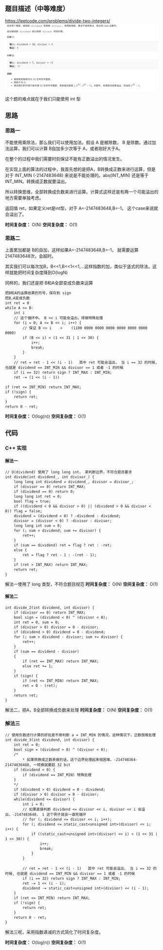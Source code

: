 ## 题目描述（中等难度）
https://leetcode.com/problems/divide-two-integers/
![](/assets/029-1.jpg)

这个题的难点就在于我们只能使用 int 型

## 思路

### 思路一

不能使用乘除法，那么我们可以使用加法。假设 A 是被除数， B 是除数。通过加法运算，我们可以计算 B自加多少次等于 A，或者刚好大于A。

在整个的过程中我们需要时刻保证不能有正数溢出的情况发生。

在实现上面的算法的过程中，我首先想的是把A，B转换成正数来进行运算，但是对于 INT_MIN (-2147483648) 来说是不能处理的。abs(INT_MIN) 还是等于 INT_MIN。转换成正数就要溢出。

所以转换思维，全部转换成负数来进行运算。计算式这样还是有两一个可能溢出的地方需要单独考虑。

返回值 ret，如果定义ret是int型，对于  A=-2147483648,B=-1。 这个case来说就会溢出了。

**时间复杂度：** O(N)
**空间复杂度：** O(1)

### 思路二
上面累加都是 B的自加，这样如果A=-2147483648,B=-1， 就需要运算2147483648次，会超时。

其实我们可以每次加B，B<<1,B<<1<<1,...这样指数的加，类似于竖式的除法。这样就能把时间复杂度降到O(logN)

同样的，我们还是把 B和A全部变成负数来运算

```
把B和A的运算结果的符号，保存到 sign
把B,A变成负数
int ret = 0
while A <= B:
    int i
    // 这个循环中。 B << i 可能会溢出，得做特殊处理
    for (i = 0; A <= B << i; i++) {
        // 保证 B << i    >    (1100 0000 0000 0000 0000 0000 0000 0000)
        if (B << i) < (1 << 31 | 1 << 30) {
            i++;
            break;
        }
    }
    // ret = ret - 1 << (i - 1)   其中 ret 可能会溢出， 当 i == 32 的时候, 也就是 dividend == INT_MIN && divisor == 1 或者 -1 的时候
    if (i == 32) return sign ? INT_MAX : INT_MIN;
    ret -= (1 << (i - 1)) 

if (ret <= INT_MIN) return INT_MAX;
if (!sign) {
    return ret;
}
return 0 - ret;
```

**时间复杂度：** O(log(n))
**空间复杂度：** O(1)


## 代码

### C++ 实现

#### 解法一

```
// O(dividend) 使用了 long long int， 来判断边界，不符合题目要求
int divide(int dividend_, int divisor_) {
    long long int dividend = dividend_, divisor = divisor_;
    if (divisor == 0) return INT_MAX;
    if (dividend == 0) return 0;
    long long int ret = 0;
    bool flag = true;
    if ((dividend < 0 && divisor > 0) || (dividend > 0 && divisor < 0)) flag = false;
    dividend = (dividend < 0) ? -dividend : dividend;
    divisor = (divisor < 0) ? -divisor : divisor;
    long long int sum = 0;
    for (; sum < dividend; sum += divisor) {
        ret++;
    }
    if (sum == dividend) ret = flag ? ret : -ret;
    else {
        ret = flag ? ret - 1 : -(ret - 1);
    }
    if (ret > INT_MAX) return INT_MAX;
    return ret;
}
```

解法一使用了 long 类型，不符合题目规范
**时间复杂度：** O(N)
**空间复杂度：** O(1)

#### 解法二

```
int divide_2(int dividend, int divisor) {
    if (divisor == 0) return INT_MAX;
    bool sign = (dividend < 0) ^ (divisor < 0);
    int ret = 0, sum = 0;
    if (divisor > 0) divisor = 0 - divisor;
    if (dividend > 0) dividend = 0 - dividend;
    for (; sum > dividend - divisor; sum += divisor) {
        ret++;
    }
    if (sum == dividend - divisor)
    {
        if (ret == INT_MAX) return INT_MAX;
        else ret += 1;
    }
    if (sign) {
        if (ret <= INT_MIN) return INT_MAX;
        ret = 0 - (ret);
    }
    return ret;
}
```

解法二，把A，B全部转换成负数来处理
**时间复杂度：** O(N)
**空间复杂度：** O(1)

### 解法三

```
// 使用负数进行计算的好处是不用判断 a = INT_MIN 的情况，这种情况下，正数很难处理
int divide_3(int dividend, int divisor) {
    int ret = 0;
    bool sign = (dividend > 0) ^ (divisor < 0);
    /*
        * 如果转换成正数来做的话，这个边界处理起来很困难，-214748364-21474836488, 一转换就要超 32 bit
    if (dividend < 0) {
        if (dividend == INT_MIN) 特殊处理
    }
    */
    if (dividend > 0) dividend = 0 - dividend;
    if (divisor > 0) divisor = 0 - divisor;
    while(dividend <= divisor) {
        int i = 0;
        // 如果直接判断 dividend <= divisor << i, divisor << i 会溢出，-2147483648， 1 这个例子就会一直死循环
        // for (; dividend <= divisor << i; i++);
        for (; dividend <= static_cast<unsigned int>(divisor) << i; i++) {
            if ((static_cast<unsigned int>(divisor) << i) < (1 << 31 | 1 << 30)) {
                i++;
                break;
            }
        }

        // ret = ret - 1 << (i - 1)   其中 ret 可能会溢出， 当 i == 32 的时候, 也就是 dividend == INT_MIN && divisor == 1 或者 -1 的时候
        if (i == 32) return sign ? INT_MAX : INT_MIN;
        ret -= 1 << (i - 1);
        dividend -= static_cast<unsigned int>(divisor) << (i - 1);
    }
    if (ret <= INT_MIN) return INT_MAX;
    if (!sign) {
        return ret;
    }
    return 0 - ret;
}
```
解法三呢，采用指数递减的方式简化了时间复杂度。

**时间复杂度：** O(log(n))
**空间复杂度：** O(1)
